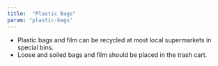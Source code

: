 ```yaml
---
title:  "Plastic Bags"
param: "plastic-bags"
---
```


* Plastic bags and film can be recycled at most local supermarkets in special bins.
* Loose and soiled bags and film should be placed in the trash cart.
